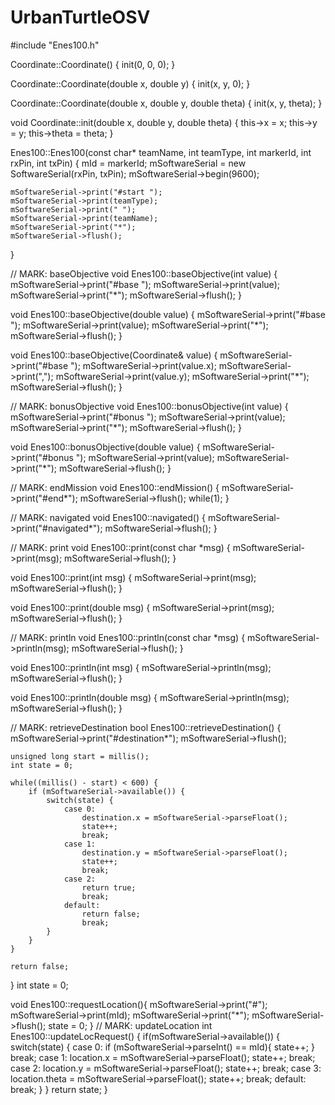 # UrbanTurtleOSV

#include "Enes100.h"

Coordinate::Coordinate() {
    init(0, 0, 0);
}

Coordinate::Coordinate(double x, double y) {
    init(x, y, 0);
}

Coordinate::Coordinate(double x, double y, double theta) {
    init(x, y, theta);
}

void Coordinate::init(double x, double y, double theta) {
    this->x = x;
    this->y = y;
    this->theta = theta;
}

Enes100::Enes100(const char* teamName, int teamType, int markerId, int rxPin, int txPin) {
    mId = markerId;
    mSoftwareSerial = new SoftwareSerial(rxPin, txPin);
    mSoftwareSerial->begin(9600);
    
    mSoftwareSerial->print("#start ");
    mSoftwareSerial->print(teamType);
    mSoftwareSerial->print(" ");
    mSoftwareSerial->print(teamName);
    mSoftwareSerial->print("*");
    mSoftwareSerial->flush();
}

// MARK: baseObjective
void Enes100::baseObjective(int value) {
    mSoftwareSerial->print("#base ");
    mSoftwareSerial->print(value);
    mSoftwareSerial->print("*");
    mSoftwareSerial->flush();
}

void Enes100::baseObjective(double value) {
    mSoftwareSerial->print("#base ");
    mSoftwareSerial->print(value);
    mSoftwareSerial->print("*");
    mSoftwareSerial->flush();
}

void Enes100::baseObjective(Coordinate& value) {
    mSoftwareSerial->print("#base ");
    mSoftwareSerial->print(value.x);
    mSoftwareSerial->print(",");
    mSoftwareSerial->print(value.y);
    mSoftwareSerial->print("*");
    mSoftwareSerial->flush();
}

// MARK: bonusObjective
void Enes100::bonusObjective(int value) {
    mSoftwareSerial->print("#bonus ");
    mSoftwareSerial->print(value);
    mSoftwareSerial->print("*");
    mSoftwareSerial->flush();
}

void Enes100::bonusObjective(double value) {
    mSoftwareSerial->print("#bonus ");
    mSoftwareSerial->print(value);
    mSoftwareSerial->print("*");
    mSoftwareSerial->flush();
}

// MARK: endMission
void Enes100::endMission() {
    mSoftwareSerial->print("#end*");
    mSoftwareSerial->flush();
    while(1);
}

// MARK: navigated
void Enes100::navigated() {
    mSoftwareSerial->print("#navigated*");
    mSoftwareSerial->flush();
}

// MARK: print
void Enes100::print(const char *msg) {
    mSoftwareSerial->print(msg);
    mSoftwareSerial->flush();
}

void Enes100::print(int msg) {
    mSoftwareSerial->print(msg);
    mSoftwareSerial->flush();
}

void Enes100::print(double msg) {
    mSoftwareSerial->print(msg);
    mSoftwareSerial->flush();
}

// MARK: println
void Enes100::println(const char *msg) {
    mSoftwareSerial->println(msg);
    mSoftwareSerial->flush();
}

void Enes100::println(int msg) {
    mSoftwareSerial->println(msg);
    mSoftwareSerial->flush();
}

void Enes100::println(double msg) {
    mSoftwareSerial->println(msg);
    mSoftwareSerial->flush();
}

// MARK: retrieveDestination
bool Enes100::retrieveDestination() {
    mSoftwareSerial->print("#destination*");
    mSoftwareSerial->flush();
    
    unsigned long start = millis();
    int state = 0;
    
    while((millis() - start) < 600) {
        if (mSoftwareSerial->available()) {
            switch(state) {
                case 0:
                    destination.x = mSoftwareSerial->parseFloat();
                    state++;
                    break;
                case 1:
                    destination.y = mSoftwareSerial->parseFloat();
                    state++;
                    break;
                case 2:
                    return true;
                    break;
                default:
                    return false;
                    break;
            }
        }
    }
    
    return false;
}
int state = 0;

void Enes100::requestLocation(){
	mSoftwareSerial->print("#");
    mSoftwareSerial->print(mId);
    mSoftwareSerial->print("*");
    mSoftwareSerial->flush();
	state = 0;
}
// MARK: updateLocation
int Enes100::updateLocRequest() {
        if(mSoftwareSerial->available()) {
            switch(state) {
                case 0:
                    if (mSoftwareSerial->parseInt() == mId){
                        state++;
					}
                    break;
                case 1:
                    location.x = mSoftwareSerial->parseFloat();
                    state++;
                    break;
                case 2:
                    location.y = mSoftwareSerial->parseFloat();
                    state++;
                    break;
                case 3:
                    location.theta = mSoftwareSerial->parseFloat();
					state++;
                    break;
                default:
                    break;
            }
        }
		return state;
}
